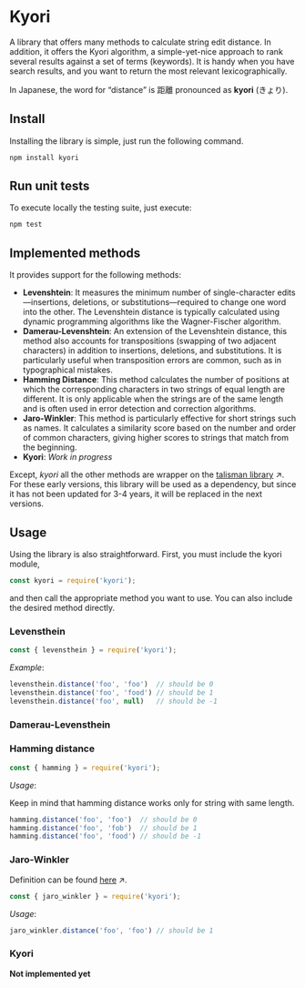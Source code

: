 # Kyori

A library that offers many methods to calculate string edit distance.
In addition, it offers the Kyori algorithm, a simple-yet-nice approach to rank
several results against a set of terms (keywords). It is handy when you have search 
results, and you want to return the most relevant lexicographically.

In Japanese, the word for “distance” is 距離 pronounced as **kyori** (きょり).

## Install

Installing the library is simple, just run the following command.

```bash
npm install kyori
```

## Run unit tests

To execute locally the testing suite, just execute:

```bash
npm test
```

## Implemented methods

It provides support for the following methods:

* **Levenshtein**: It measures the minimum number of single-character edits—insertions, deletions, or substitutions—required to change one word into the other. The Levenshtein distance is typically calculated using dynamic programming algorithms like the Wagner-Fischer algorithm.
* **Damerau-Levenshtein**: An extension of the Levenshtein distance, this method also accounts for transpositions (swapping of two adjacent characters) in addition to insertions, deletions, and substitutions. It is particularly useful when transposition errors are common, such as in typographical mistakes.
* **Hamming Distance**: This method calculates the number of positions at which the corresponding characters in two strings of equal length are different. It is only applicable when the strings are of the same length and is often used in error detection and correction algorithms.
* **Jaro-Winkler**: This method is particularly effective for short strings such as names. It calculates a similarity score based on the number and order of common characters, giving higher scores to strings that match from the beginning.
* **Kyori**: *Work in progress*

Except, *kyori* all the other methods are wrapper on the [talisman library](https://yomguithereal.github.io/talisman/) ↗. For these early versions, this 
library will be used as a dependency, but since it has not been updated for 3-4 years, it will be replaced in the next versions.

## Usage

Using the library is also straightforward. First, you must include the kyori module,

```javascript
const kyori = require('kyori');
```

and then call the appropriate method you want to use. You can also include the desired method directly.

### Levensthein

```javascript
const { levensthein } = require('kyori');
```

*Example*:

```javascript
levensthein.distance('foo', 'foo')  // should be 0
levensthein.distance('foo', 'food') // should be 1
levensthein.distance('foo', null)   // should be -1
```

### Damerau-Levensthein

### Hamming distance

```javascript
const { hamming } = require('kyori');
```

*Usage*:

Keep in mind that hamming distance works only for string with same length.

```javascript
hamming.distance('foo', 'foo')  // should be 0
hamming.distance('foo', 'fob')  // should be 1
hamming.distance('foo', 'food') // should be -1
```

### Jaro-Winkler

Definition can be found [here](https://en.wikipedia.org/wiki/Jaro–Winkler_distance) ↗.

```javascript
const { jaro_winkler } = require('kyori');
```

*Usage*:

```javascript
jaro_winkler.distance('foo', 'foo') // should be 1
```

### Kyori

**Not implemented yet**
